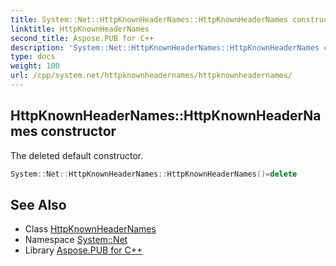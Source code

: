 ```yaml
---
title: System::Net::HttpKnownHeaderNames::HttpKnownHeaderNames constructor
linktitle: HttpKnownHeaderNames
second_title: Aspose.PUB for C++
description: 'System::Net::HttpKnownHeaderNames::HttpKnownHeaderNames constructor. The deleted default constructor in C++.'
type: docs
weight: 100
url: /cpp/system.net/httpknownheadernames/httpknownheadernames/
---
```

## HttpKnownHeaderNames::HttpKnownHeaderNames constructor


The deleted default constructor.

```cpp
System::Net::HttpKnownHeaderNames::HttpKnownHeaderNames()=delete
```

## See Also

* Class [HttpKnownHeaderNames](../)
* Namespace [System::Net](../../)
* Library [Aspose.PUB for C++](../../../)
